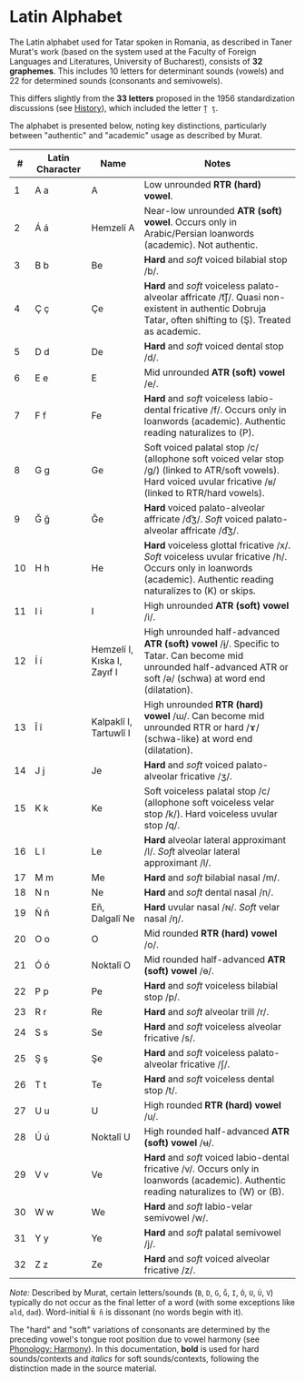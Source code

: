 # Latin Alphabet

The Latin alphabet used for Tatar spoken in Romania, as described in Taner Murat's work (based on the system used at the Faculty of Foreign Languages and Literatures, University of Bucharest), consists of **32 graphemes**. This includes 10 letters for determinant sounds (vowels) and 22 for determined sounds (consonants and semivowels).

This differs slightly from the **33 letters** proposed in the 1956 standardization discussions (see [History](../history/alphabet_standardization.md)), which included the letter `Ţ ţ`.

The alphabet is presented below, noting key distinctions, particularly between "authentic" and "academic" usage as described by Murat.

| # | Latin Character | Name       | Notes                                                                 |
|---|-----------------|------------|-----------------------------------------------------------------------|
| 1 | A a             | A          | Low unrounded **RTR (hard) vowel**.                                   |
| 2 | Á á             | Hemzelí A  | Near-low unrounded **ATR (soft) vowel**. Occurs only in Arabic/Persian loanwords (academic). Not authentic. |
| 3 | B b             | Be         | **Hard** and *soft* voiced bilabial stop /b/.                           |
| 4 | Ç ç             | Çe         | **Hard** and *soft* voiceless palato-alveolar affricate /t͡ʃ/. Quasi non-existent in authentic Dobruja Tatar, often shifting to (Ş). Treated as academic. |
| 5 | D d             | De         | **Hard** and *soft* voiced dental stop /d/.                             |
| 6 | E e             | E          | Mid unrounded **ATR (soft) vowel** /e/.                               |
| 7 | F f             | Fe         | **Hard** and *soft* voiceless labio-dental fricative /f/. Occurs only in loanwords (academic). Authentic reading naturalizes to (P). |
| 8 | G g             | Ge         | Soft voiced palatal stop /c/ (allophone soft voiced velar stop /g/) (linked to ATR/soft vowels). Hard voiced uvular fricative /ʁ/ (linked to RTR/hard vowels). |
| 9 | Ğ ğ             | Ğe         | **Hard** voiced palato-alveolar affricate /d͡ʒ/. *Soft* voiced palato-alveolar affricate /d͡ʒ/. |
| 10| H h             | He         | **Hard** voiceless glottal fricative /x/. *Soft* voiceless uvular fricative /h/. Occurs only in loanwords (academic). Authentic reading naturalizes to (K) or skips. |
| 11| I i             | I          | High unrounded **ATR (soft) vowel** /i/.                               |
| 12| Í í             | Hemzelí I, Kıska I, Zayıf I | High unrounded half-advanced **ATR (soft) vowel** /ɨ̞/. Specific to Tatar. Can become mid unrounded half-advanced ATR or soft /ə/ (schwa) at word end (dilatation). |
| 13| Î î             | Kalpaklî I, Tartuwlî I | High unrounded **RTR (hard) vowel** /ɯ/. Can become mid unrounded RTR or hard /ɤ/ (schwa-like) at word end (dilatation). |
| 14| J j             | Je         | **Hard** and *soft* voiced palato-alveolar fricative /ʒ/.               |
| 15| K k             | Ke         | Soft voiceless palatal stop /c/ (allophone soft voiceless velar stop /k/). Hard voiceless uvular stop /q/. |
| 16| L l             | Le         | **Hard** alveolar lateral approximant /l/. *Soft* alveolar lateral approximant /l/. |
| 17| M m             | Me         | **Hard** and *soft* bilabial nasal /m/.                               |
| 18| N n             | Ne         | **Hard** and *soft* dental nasal /n/.                                 |
| 19| Ñ ñ             | Εñ, Dalgalî Ne | **Hard** uvular nasal /ɴ/. *Soft* velar nasal /ŋ/. |
| 20| O o             | O          | Mid rounded **RTR (hard) vowel** /o/.                                 |
| 21| Ó ó             | Noktalî O  | Mid rounded half-advanced **ATR (soft) vowel** /ɵ/.                     |
| 22| P p             | Pe         | **Hard** and *soft* voiceless bilabial stop /p/.                          |
| 23| R r             | Re         | **Hard** and *soft* alveolar trill /r/.                               |
| 24| S s             | Se         | **Hard** and *soft* voiceless alveolar fricative /s/.                    |
| 25| Ş ş             | Şe         | **Hard** and *soft* voiceless palato-alveolar fricative /ʃ/.            |
| 26| T t             | Te         | **Hard** and *soft* voiceless dental stop /t/.                          |
| 27| U u             | U          | High rounded **RTR (hard) vowel** /u/.                                |
| 28| Ú ú             | Noktalî U  | High rounded half-advanced **ATR (soft) vowel** /ʉ/.                     |
| 29| V v             | Ve         | **Hard** and *soft* voiced labio-dental fricative /v/. Occurs only in loanwords (academic). Authentic reading naturalizes to (W) or (B). |
| 30| W w             | We         | **Hard** and *soft* labio-velar semivowel /w/.                         |
| 31| Y y             | Ye         | **Hard** and *soft* palatal semivowel /j/.                             |
| 32| Z z             | Ze         | **Hard** and *soft* voiced alveolar fricative /z/.                       |

*Note:* Described by Murat, certain letters/sounds (`B`, `D`, `G`, `Ğ`, `I`, `Ó`, `U`, `Ú`, `V`) typically do not occur as the final letter of a word (with some exceptions like `ald`, `dad`). Word-initial `Ñ ñ` is dissonant (no words begin with it).

The "hard" and "soft" variations of consonants are determined by the preceding vowel's tongue root position due to vowel harmony (see [Phonology: Harmony](../phonology/harmony.md)). In this documentation, **bold** is used for hard sounds/contexts and *italics* for soft sounds/contexts, following the distinction made in the source material.
